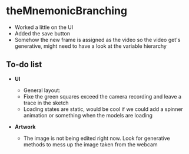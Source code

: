 # theMnemonicBranching

- Worked a little on the UI
- Added the save button
- Somehow the new frame is assigned as the video so the video get's generative, might need to have a look at the variable hierarchy

## To-do list
- **UI**
    - General layout: 
    - Fixe the green squares exceed the camera recording and leave a trace in the sketch
    - Loading states are static, would be cool if we could add a spinner animation or something when the models are loading

- **Artwork**
    - The image is not being edited right now. Look for generative methods to mess up the image taken from the webcam



